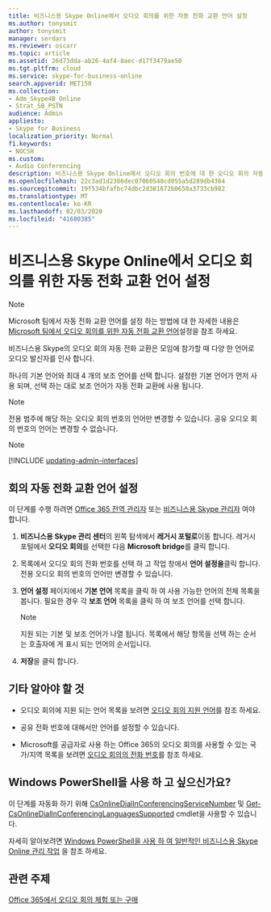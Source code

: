 ```yaml
---
title: 비즈니스용 Skype Online에서 오디오 회의를 위한 자동 전화 교환 언어 설정
ms.author: tonysmit
author: tonysmit
manager: serdars
ms.reviewer: oscarr
ms.topic: article
ms.assetid: 26d73dda-ab26-4af4-8aec-d17f3479ae50
ms.tgt.pltfrm: cloud
ms.service: skype-for-business-online
search.appverid: MET150
ms.collection:
- Adm_Skype4B_Online
- Strat_SB_PSTN
audience: Admin
appliesto:
- Skype for Business
localization_priority: Normal
f1.keywords:
- NOCSH
ms.custom:
- Audio Conferencing
description: 비즈니스용 Skype Online에서 오디오 회의 번호에 대 한 오디오 회의 자동 전화 교환 언어를 선택 하는 방법에 대해 알아봅니다.
ms.openlocfilehash: 22c3ad1d2386dec07060548cd055a5d289db4364
ms.sourcegitcommit: 19f534bfafbc74dbc2d381672b0650a3733cb982
ms.translationtype: MT
ms.contentlocale: ko-KR
ms.lasthandoff: 02/03/2020
ms.locfileid: "41680385"
---
```

# <a name="set-auto-attendant-languages-for-audio-conferencing-in-skype-for-business-online"></a>비즈니스용 Skype Online에서 오디오 회의를 위한 자동 전화 교환 언어 설정

> [!Note]
> Microsoft 팀에서 자동 전화 교환 언어를 설정 하는 방법에 대 한 자세한 내용은 [Microsoft 팀에서 오디오 회의를 위한 자동 전화 교환 언어](/MicrosoftTeams/set-auto-attendant-languages-for-audio-conferencing-in-teams)설정을 참조 하세요.

비즈니스용 Skype의 오디오 회의 자동 전화 교환은 모임에 참가할 때 다양 한 언어로 오디오 발신자를 인사 합니다.
  
하나의 기본 언어와 최대 4 개의 보조 언어를 선택 합니다. 설정한 기본 언어가 먼저 사용 되며, 선택 하는 대로 보조 언어가 자동 전화 교환에 사용 됩니다. 
  
> [!NOTE]
>  전용 범주에 해당 하는 오디오 회의 번호의 언어만 변경할 수 있습니다. 공유 오디오 회의 번호의 언어는 변경할 수 없습니다.

> [!NOTE]
> [!INCLUDE [updating-admin-interfaces](../includes/updating-admin-interfaces.md)]
  
## <a name="set-the-conferencing-auto-attendant-languages"></a>회의 자동 전화 교환 언어 설정

이 단계를 수행 하려면 [Office 365 전역 관리자](https://support.office.com/article/da585eea-f576-4f55-a1e0-87090b6aaa9d) 또는 [비즈니스용 Skype 관리자](https://support.office.com/article/da585eea-f576-4f55-a1e0-87090b6aaa9d) 여야 합니다.
    
1. **비즈니스용 Skype 관리 센터**의 왼쪽 탐색에서 **레거시 포털로**이동 합니다. 레거시 포털에서 **오디오 회의**를 선택한 다음 **Microsoft bridge**를 클릭 합니다.
    
2. 목록에서 오디오 회의 전화 번호를 선택 하 고 작업 창에서 **언어 설정을**클릭 합니다. 전용 오디오 회의 번호의 언어만 변경할 수 있습니다.  
    
3. **언어 설정** 페이지에서 **기본 언어** 목록을 클릭 하 여 사용 가능한 언어의 전체 목록을 봅니다. 필요한 경우 각 **보조 언어** 목록을 클릭 하 여 보조 언어를 선택 합니다.
    
    > [!NOTE]
    > 지원 되는 기본 및 보조 언어가 나열 됩니다. 목록에서 해당 항목을 선택 하는 순서는 호출자에 게 표시 되는 언어의 순서입니다. 
  
4. **저장**을 클릭 합니다.
    
## <a name="want-else-should-i-know"></a>기타 알아야 할 것

- 오디오 회의에 지원 되는 언어 목록을 보려면 [오디오 회의 지원 언어](/MicrosoftTeams/audio-conferencing-supported-languages)를 참조 하세요.
    
- 공유 전화 번호에 대해서만 언어를 설정할 수 있습니다.
    
- Microsoft를 공급자로 사용 하는 Office 365의 오디오 회의를 사용할 수 있는 국가/지역 목록을 보려면 [오디오 회의의 전화 번호](phone-numbers-for-audio-conferencing.md)를 참조 하세요.
    
## <a name="want-to-use-windows-powershell"></a>Windows PowerShell을 사용 하 고 싶으신가요?

이 단계를 자동화 하기 위해 [CsOnlineDialInConferencingServiceNumber](https://go.microsoft.com/fwlink/?LinkId=617689) 및 [Get-CsOnlineDialInConferencingLanguagesSupported](https://go.microsoft.com/fwlink/?LinkId=617684) cmdlet을 사용할 수 있습니다.
  
자세히 알아보려면 [Windows PowerShell을 사용 하 여 일반적인 비즈니스용 Skype Online 관리 작업](https://go.microsoft.com/fwlink/?LinkId=525038) 을 참조 하세요.
  
## <a name="related-topics"></a>관련 주제

[Office 365에서 오디오 회의 체험 또는 구매](../audio-conferencing-in-office-365/try-or-purchase-audio-conferencing-in-office-365.md)
